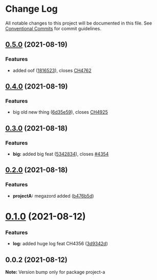 # Change Log

All notable changes to this project will be documented in this file.
See [Conventional Commits](https://conventionalcommits.org) for commit guidelines.

## [0.5.0](https://github.com/oqx/lerna-example/compare/project-a@0.4.0...project-a@0.5.0) (2021-08-19)


### Features

* added oof ([1816523](https://github.com/oqx/lerna-example/commit/181652318b533134c665326121ee5fea10de03b3)), closes [CH4762](https://app.clubhouse.io/curbee/story/4762)



## [0.4.0](https://github.com/oqx/lerna-example/compare/project-a@0.3.0...project-a@0.4.0) (2021-08-19)


### Features

* big old new thing ([6d35e59](https://github.com/oqx/lerna-example/commit/6d35e59cf1023a323db91bceb27c6b0a3656aa70)), closes [CH4925](https://app.clubhouse.io/curbee/story/4925)



## [0.3.0](https://github.com/oqx/lerna-example/compare/project-a@0.2.0...project-a@0.3.0) (2021-08-18)


### Features

* **big:** added big feat ([5342834](https://github.com/oqx/lerna-example/commit/5342834de52d81d2468fcb37723978229e0d624f)), closes [#4354](https://app.clubhouse.io/curbee/story/4354)



## [0.2.0](https://github.com/oqx/lerna-example/compare/project-a@0.1.0...project-a@0.2.0) (2021-08-18)


### Features

* **projectA:** megazord added ([b476b5d](https://github.com/oqx/lerna-example/commit/b476b5d6f9e145c46b170a3bd88ab5a90093a0d7))



# [0.1.0](https://github.com/oqx/lerna-example/compare/project-a@0.0.2...project-a@0.1.0) (2021-08-12)


### Features

* **log:** added huge log feat CH4356 ([3d9342d](https://github.com/oqx/lerna-example/commit/3d9342df9fee4eec2950635c2e2aaf31db273838))





## 0.0.2 (2021-08-12)

**Note:** Version bump only for package project-a
